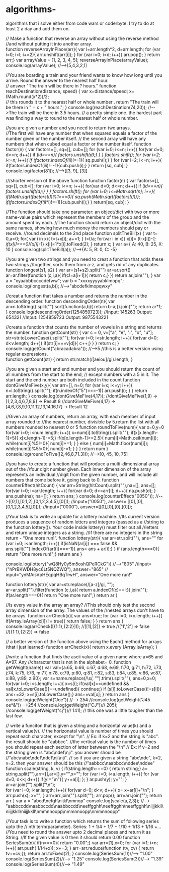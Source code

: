 # algorithms-
algorithms that i solve either from code wars or coderbyte.  I try to do at least 2 a day and add them on. 

// Make a function that reverse an array without using the reverse method 
//and without putting it into another array.  
function reverseArrayInPlace(arr){
  var l=arr.length*2, d=arr.length;
  for (var i=0; i<l; i+=2){
    arr.unshift(arr[i]);
  }
  for (var i=0; i<d; i++){
       arr.pop();
       }
  return arr;}
var arrayValue = [1, 2, 3, 4, 5];
reverseArrayInPlace(arrayValue);
console.log(arrayValue);
//-->[5,4,3,2,1]

//You are boarding a train and your friend wants to know how long until you arrive.  Round the answer to the nearest half hour.   
// answer "The train will be there in ? hours."
function reachDestination(distance, speed) {
	var x=distance/speed;
  x=(Math.round(x*2))/2;   
  // this rounds it to the nearest half or whole number .
  return "The train will be there in " + x + " hours.";
}
console.log(reachDestination(74,20));
//-->The train will be there in 3.5 hours.
// a pretty simple one.  the hardest part was finding a way to round to the nearest half or whole number. 

//you are given a number and you need to return two arrays.  
//The first will have any number that when squared equals a factor of the number given or the number itself.
// the second array will have any numbers that when cubed equal a factor or the number itself. 
function factor(n) {
  var factors=[], sq=[], cub=[];
  for (var i=0; i<=n; i++){
    for(var d=0; d<=n; d++){
      if (i*d===n){ factors.unshift(d);}
    }
  }
  factors.shift();
  for (var i=2; i<=n; i++){
    if (factors.indexOf(i*i)!=-1){ sq.push(i);}
  }
  for (var i=2; i<=n; i++){
    if(factors.indexOf(i*i*i)!=-1){cub.push(i);}
  }
  return [sq, cub];
}
console.log(factor(81));
//-->[[3, 9], [3]]

///shorter version of the above function 
function factor(n) {
  var factors=[], sq=[], cub=[];
  for (var i=0; i<=n; i++){
    for(var d=0; d<=n; d++){
      if (i*d===n){ factors.unshift(d);}
    }
  }
  factors.shift();
  for (var i=0; i<=Math.sqrt(n); i++){
 		if(Math.sqrt(factors[i])%1===0){ sq.push(Math.sqrt(factors[i]))};
    	if(factors.indexOf(i*i*i)!=-1){cub.push(i);}
  }
  return[sq, cub];
}


//The function should take one parameter: an object/dict with two or more name-value pairs which represent the members of the group and the amount spent by each.
//The function should return an object/dict with the same names, showing how much money the members should pay or receive.
//round decimals to the 2nd place
function splitTheBill(x) {
    var t= 0,a=0;
    for( var i in x){
      t=t+x[i];
      a+=1;
    }
  t=t/a;
  for(var i in x){
    x[i]= (t-x[i])*-1;
    if(x[i]===0){x[i]*-1}
    x[i]=1*x[i].toFixed(2);
  }
	return x;
}
var a={
    A: 40, B: 25, X: 10
}
console.log(splitTheBill(a));
//-->{A: 5, B: 0, C: -5}

//you are given two strings and you need to creat a function that adds these two strings
//together, sorts them from a-z, and gets rid of any duplicates.
function longest(s1, s2) {
  var ar=(s1+s2).split("")
  ar=ar.sort()
    ar=ar.filter(function (c,i,a){ if(c!=a[i+1]){ return c;} })
  return ar.join("");
}
var a = "xyaabbbccccdefww";
var b = "xxxxyyyyabklmopq";
console.log(longest(a,b));
//-->"abcdefklmopqwxy"

//creat a function that takes a number and returns the number in the descending order.
function descendingOrder(n){
  var ar=n.toString().split("").sort(function(a,b){ return b-a;}).join("");
  return ar*1;
}
console.log(descendingOrder(1254859723));
//Input: 145263 Output: 654321
//Input: 1254859723 Output: 9875543221

//create a function that counts the number of vowels in a string and returns the number.
function getCount(str) {
  var c = 0, v=["a", "e", "i", "o", "u"];
  str=str.toLowerCase().split("");
  for(var i=0; i<str.length; i++){
    for(var d=0; d<v.length; d++){
      if(str[i]===v[d]){ c++;}
    }
  }
  return c;
}
console.log(getCount("abracadabra"));
//-->5
//this is a better version using regular expressions.  
function getCount(str) {
  return str.match(/[aeiou]/gi).length;
}

//you are given a start and end number and you should return the count of all numbers from the start to the end,
// except numbers with a 5 in it. The start and the end number are both included in the count
function dontGiveMeFive(x,y){
 var arr=[], n=0;
  for (var i=x; i<=y; i++){
    n=i.toString().split("");
  	if(n.indexOf("5")===-1){
      arr.push(i);
    }
  }
  return arr.length;
}
console.log(dontGiveMeFive(4,17));
//dontGiveMeFive(1,9) -> [1,2,3,4,6,7,8,9] -> Result 8
//dontGiveMeFive(4,17) -> [4,6,7,8,9,10,11,12,13,14,16,17] -> Result 12

//Given an array of numbers, return an array, with each member of input array rounded to 
//the nearest number, divisible by 5.return the list with all numbers rounded to nearest 0 or 5
function roundToFive(num){
  var x=0,y=0
  for(var i=0; i<num.length; i++){
    x=num[i].toString().split("");
    if(x[x.length-1]>5){ x[x.length-1]-=5;}
    if(x[x.length-1]>=2.5){
      num[i]=Math.ceil(num[i]);
      while(num[i]%5!=0){
        num[i]+=1;
      }
    }
    else {
      num[i]=Math.floor(num[i]);
      while(num[i]%5!=0){
        num[i]-=1;
      }
  }
  }
  return num
}
console.log(roundToFive([2,46,8,71.3]));
//-->[0, 45, 10, 75]

//you have to create a function that will produce a multi-dimensional array out of the 
//four digit number given. Each inner dimension of the array represents an individual 
//digit from the given number, and will include all numbers that come before it, going back to 0.
function counterEffect(hitCount) {
 var arr=String(hitCount).split(""),na=[], ans=[];
 for(var i=0; i<arr.length; i++){
   	for(var d=0; d<=arr[i]; d++){
     na.push(d);
    }
   ans.push(na);
   na=[];
 }
  return ans;
}
console.log(counterEffect("0050"));
//-->[[0,1],[0,1,2],[0,1,2,3,4,5],[0]]);
//input=("0050"),  answer= [[0],[0],[0,1,2,3,4,5],[0]]);
//input=("0000"),  answer=[[0],[0],[0],[0]]);

//Your task is to write an update for a lottery machine. 
//Its current version produces a sequence of random letters and integers (passed as a 
//string to the function lottery()). Your code inside lottery() must filter out all 
//letters and return unique integers as a string. 
//If there are no integers in the string return - “One more run!”.
function lottery(str){
  var ar=str.split(""), ans=""
  for (var i=0; i<ar.length; i++){
    if(isNaN(ar[i]) === false && ans.split("").indexOf(ar[i])===-1){ 
      ans= ans + ar[i];}
  }
  if (ans.length===0){ return "One more run!";}
  return ans 
}

console.log(lottery("wQ8Hy0y5m5oshQPeRCkG"))
//-->"805"
//input=("hPrBKWDH8yc6Lt5NQZWQ"), answer="865"
// input="ynMAisVpHEqpqHBqTrwH", answer="One more run!"

function lottery(str){
  var ar=str.replace(/[a-z]/gi, "");
 	ar=ar.split("").filter(function (c,i,a){ return a.indexOf(c)==i;}).join("");
  if(ar.length===0){ return "One more run!";}
  return ar
}

//Is every value in the array an array?
//This should only test the second array dimension of the array. The values of the 
//nested arrays don't have to be arrays.
function arrCheck(x){
  var ans=true;
  for (var i=0; i<x.length; i++){
    if(Array.isArray(x[i]) != true){
     return false;
    }
  }
  return ans
}
console.log(arrCheck([{1:1},{2:2}]));
//[[1],[2]] => true
//['1','2'] => false
//[{1:1},{2:2}] => false

// a better version of the funciton above using the Each() method for arrays (that i just learned)
function arrCheck(x){
  return x.every (Array.isArray);
}

//write a function that finds the ascii value of a given name where a=65 and A=97.  Any 
//character that is not in the alphabet= 0.
function getWeight(name){
  var val={a:65, b:66, c:67, d:68, e:69, f:70, g:71, h:72, i:73, j:74, k:75, l:76, m:77, n:78,
         o:79, p:80, q:81, r:82, s:83, t:84, u:85, v:86, w:87, x:88, y:89, z:90};
	var s=name.replace(/\s/, "").trim().split(""), ans=0,x=0;
  for(var i=0; i<s.length; i++){
    x=s[i];
    if(val[x]==undefined && val[x.toLowerCase()]==undefined){ continue;}
    if (s[i].toLowerCase()!=s[i]){
        ans+=32;
    	x=s[i].toLowerCase();}
   ans+=val[x];
    }
  return ans
}
console.log(getWeight("Joe"))
//--> 254
//console.log(getWeight("J45 oe*&")) -->254
//console.log(getWeight("CJ"))// 205);
//console.log(getWeight("cj"))// 141);
// this one was a little tougher than the last few.  

// write a funciton that is given a string and a horizontal value(k) and a vertical value(v).
// the horizonatal value is number of times you should repeat each character, except for "\n".
// Ex: if k=2 and the string is "abc".  the result should be "aabbcc".
//the vertical value is the number of times you should repeat each section of letter between the "\n"
// Ex: if v=2 and the string given is "abc\ndef\nji".  you answer should be 
//"abc\nabc\ndef\ndef\nji\nji".
// so if you are given a string "abc\nde", k=2, v=2.  then your answer should be this
//"aabbcc\naabbcc\nddee\nddee"
function scale(string, k, v) {
 if(string.length===0) { return string;}
  a= string.split(""),arr=[],ar=[],y="",x="";
  for (var i=0; i<a.length; i++){
    for (var d=0; d<k; d++){
      if(y!="\n"){
      y+=a[i];
    }; }
    ar.push(y);
    y="";
  }
	ar=ar.join("").split("\n");  
  for (var i=0; i<ar.length; i++){
    for(var d=0; d<v; d++){
    	x= x+ar[i]+"\n";
    }
    arr.push(x);
    x="";
  }
 arr=arr.join("").split("");
  arr.pop();
  arr=arr.join("");
  return arr
}
var a = "abcd\nefgh\nijkl\nmnop"
console.log(scale(a,2,3));
//--> "aabbccdd\naabbccdd\naabbccdd\neeffgghh\neeffgghh\neeffgghh\niijjkkll\niijjkkll\niijjkkll\nmmnnoopp\nmmnnoopp\nmmnnoopp"

//Your task is to write a function which returns the sum of following series upto the 
// nth term(parameter). Series: 1 + 1/4 + 1/7 + 1/10 + 1/13 + 1/16 +...
//You need to round the answer upto 2 decimal places and return it as String.
//If the given value is 0 then it should return 0.00
function SeriesSum(n){
  if(n===0){ return "0.00";}
  var arr=[1],x=0;
  for (var i=1; i<n; i++){
    arr.push( 1/(4+x));
    x+=3;
  }
  arr=arr.reduce(function (tv, cv) { return tv+=cv;});
  return arr.toFixed(2);
}
console.log(SeriesSum(1))//--> "1.00"
console.log(SeriesSum(2))//--> "1.25"
console.log(SeriesSum(3))//--> "1.39"
console.log(SeriesSum(4))//--> "1.49"


